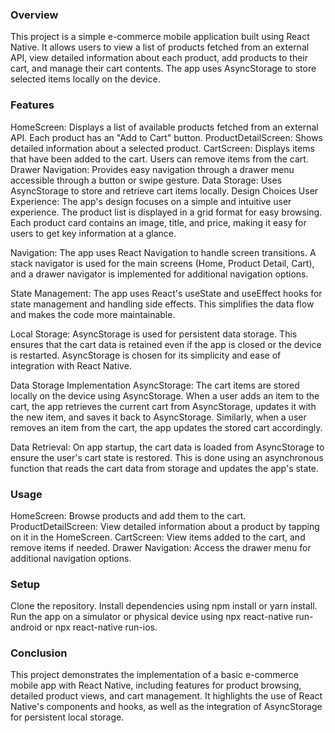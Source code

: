 ### Overview
This project is a simple e-commerce mobile application built using React Native. It allows users to view a list of products fetched from an external API, view detailed information about each product, add products to their cart, and manage their cart contents. The app uses AsyncStorage to store selected items locally on the device.

### Features
HomeScreen: Displays a list of available products fetched from an external API. Each product has an "Add to Cart" button.
ProductDetailScreen: Shows detailed information about a selected product.
CartScreen: Displays items that have been added to the cart. Users can remove items from the cart.
Drawer Navigation: Provides easy navigation through a drawer menu accessible through a button or swipe gesture.
Data Storage: Uses AsyncStorage to store and retrieve cart items locally.
Design Choices
User Experience: The app's design focuses on a simple and intuitive user experience. The product list is displayed in a grid format for easy browsing. Each product card contains an image, title, and price, making it easy for users to get key information at a glance.

Navigation: The app uses React Navigation to handle screen transitions. A stack navigator is used for the main screens (Home, Product Detail, Cart), and a drawer navigator is implemented for additional navigation options.

State Management: The app uses React's useState and useEffect hooks for state management and handling side effects. This simplifies the data flow and makes the code more maintainable.

Local Storage: AsyncStorage is used for persistent data storage. This ensures that the cart data is retained even if the app is closed or the device is restarted. AsyncStorage is chosen for its simplicity and ease of integration with React Native.

Data Storage Implementation
AsyncStorage: The cart items are stored locally on the device using AsyncStorage. When a user adds an item to the cart, the app retrieves the current cart from AsyncStorage, updates it with the new item, and saves it back to AsyncStorage. Similarly, when a user removes an item from the cart, the app updates the stored cart accordingly.

Data Retrieval: On app startup, the cart data is loaded from AsyncStorage to ensure the user's cart state is restored. This is done using an asynchronous function that reads the cart data from storage and updates the app's state.

### Usage
HomeScreen: Browse products and add them to the cart.
ProductDetailScreen: View detailed information about a product by tapping on it in the HomeScreen.
CartScreen: View items added to the cart, and remove items if needed.
Drawer Navigation: Access the drawer menu for additional navigation options.
### Setup
Clone the repository.
Install dependencies using npm install or yarn install.
Run the app on a simulator or physical device using npx react-native run-android or npx react-native run-ios.
### Conclusion
This project demonstrates the implementation of a basic e-commerce mobile app with React Native, including features for product browsing, detailed product views, and cart management. It highlights the use of React Native's components and hooks, as well as the integration of AsyncStorage for persistent local storage.
